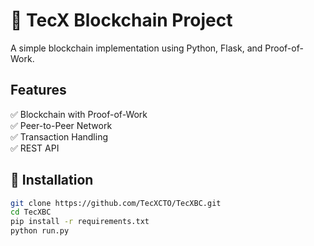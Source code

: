 
# 🚀 TecX Blockchain Project
A simple blockchain implementation using Python, Flask, and Proof-of-Work.

## Features
✅ Blockchain with Proof-of-Work  
✅ Peer-to-Peer Network  
✅ Transaction Handling  
✅ REST API  

## 📌 Installation
```sh
git clone https://github.com/TecXCTO/TecXBC.git
cd TecXBC
pip install -r requirements.txt
python run.py
